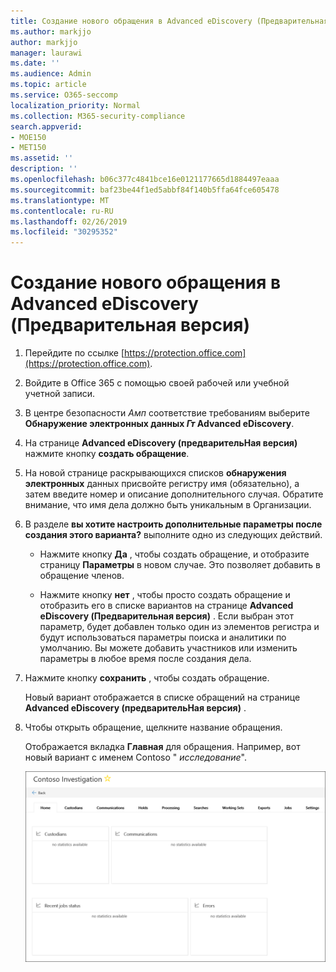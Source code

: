 ```yaml
---
title: Создание нового обращения в Advanced eDiscovery (Предварительная версия)
ms.author: markjjo
author: markjjo
manager: laurawi
ms.date: ''
ms.audience: Admin
ms.topic: article
ms.service: O365-seccomp
localization_priority: Normal
ms.collection: M365-security-compliance
search.appverid:
- MOE150
- MET150
ms.assetid: ''
description: ''
ms.openlocfilehash: b06c377c4841bce16e0121177665d1884497eaaa
ms.sourcegitcommit: baf23be44f1ed5abbf84f140b5ffa64fce605478
ms.translationtype: MT
ms.contentlocale: ru-RU
ms.lasthandoff: 02/26/2019
ms.locfileid: "30295352"
---
```

# <a name="create-a-new-case-in-advanced-ediscovery-preview"></a>Создание нового обращения в Advanced eDiscovery (Предварительная версия)    

1. Перейдите по ссылке [https://protection.office.com](https://protection.office.com).
    
2. Войдите в Office 365 с помощью своей рабочей или учебной учетной записи.
    
3. В центре безопасности _Амп_ соответствие требованиям выберите **Обнаружение электронных данных _Гт_ Advanced eDiscovery**.
 
4. На странице **Advanced eDiscovery (предварительНая версия)** нажмите кнопку **создать обращение**.
    
5. На новой странице раскрывающихся списков **обнаружения электронных** данных присвойте регистру имя (обязательно), а затем введите номер и описание дополнительного случая. Обратите внимание, что имя дела должно быть уникальным в Организации.

6. В разделе **вы хотите настроить дополнительные параметры после создания этого варианта?** выполните одно из следующих действий.

    - Нажмите кнопку **Да** , чтобы создать обращение, и отобразите страницу **Параметры** в новом случае. Это позволяет добавить в обращение членов.
    
    - Нажмите кнопку **нет** , чтобы просто создать обращение и отобразить его в списке вариантов на странице **Advanced eDiscovery (Предварительная версия)** . Если выбран этот параметр, будет добавлен только один из элементов регистра и будут использоваться параметры поиска и аналитики по умолчанию. Вы можете добавить участников или изменить параметры в любое время после создания дела.

7. Нажмите кнопку **сохранить** , чтобы создать обращение.

    Новый вариант отображается в списке обращений на странице **Advanced eDiscovery (предварительНая версия)** . 

8. Чтобы открыть обращение, щелкните название обращения. 

    Отображается вкладка **Главная** для обращения. Например, вот новый вариант с именем Contoso " *исследование*".

    ![Вкладка "Главная" для нового случая в Advanced eDiscovery](../media/newAeDcase.png)
